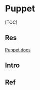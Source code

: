 # Puppet

[TOC]



## Res
[Puppet docs](https://puppet.com/docs/puppet/5.5/puppet_index.html)



## Intro



## Ref